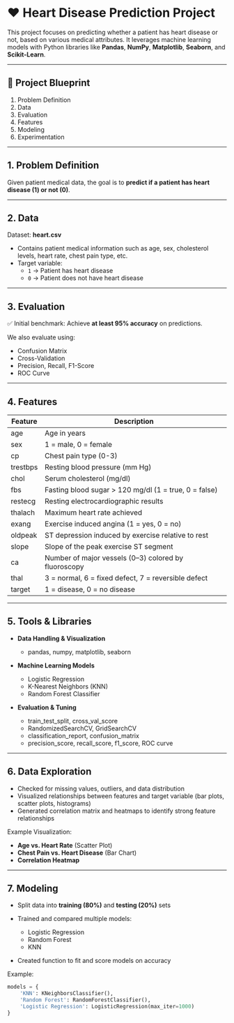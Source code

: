 # ❤️ Heart Disease Prediction Project  

This project focuses on predicting whether a patient has heart disease or not, based on various medical attributes. It leverages machine learning models with Python libraries like **Pandas**, **NumPy**, **Matplotlib**, **Seaborn**, and **Scikit-Learn**.  

---

## 📌 Project Blueprint  

1. Problem Definition  
2. Data  
3. Evaluation  
4. Features  
5. Modeling  
6. Experimentation  

---

## 1. Problem Definition  
Given patient medical data, the goal is to **predict if a patient has heart disease (1) or not (0)**.  

---

## 2. Data  
Dataset: **heart.csv**  

- Contains patient medical information such as age, sex, cholesterol levels, heart rate, chest pain type, etc.  
- Target variable:  
  - `1` → Patient has heart disease  
  - `0` → Patient does not have heart disease  

---

## 3. Evaluation  
✅ Initial benchmark: Achieve **at least 95% accuracy** on predictions.  

We also evaluate using:  
- Confusion Matrix  
- Cross-Validation  
- Precision, Recall, F1-Score  
- ROC Curve  

---

## 4. Features  

| Feature | Description |
|---------|-------------|
| age     | Age in years |
| sex     | 1 = male, 0 = female |
| cp      | Chest pain type (0-3) |
| trestbps| Resting blood pressure (mm Hg) |
| chol    | Serum cholesterol (mg/dl) |
| fbs     | Fasting blood sugar > 120 mg/dl (1 = true, 0 = false) |
| restecg | Resting electrocardiographic results |
| thalach | Maximum heart rate achieved |
| exang   | Exercise induced angina (1 = yes, 0 = no) |
| oldpeak | ST depression induced by exercise relative to rest |
| slope   | Slope of the peak exercise ST segment |
| ca      | Number of major vessels (0–3) colored by fluoroscopy |
| thal    | 3 = normal, 6 = fixed defect, 7 = reversible defect |
| target  | 1 = disease, 0 = no disease |

---

## 5. Tools & Libraries  

- **Data Handling & Visualization**  
  - pandas, numpy, matplotlib, seaborn  

- **Machine Learning Models**  
  - Logistic Regression  
  - K-Nearest Neighbors (KNN)  
  - Random Forest Classifier  

- **Evaluation & Tuning**  
  - train_test_split, cross_val_score  
  - RandomizedSearchCV, GridSearchCV  
  - classification_report, confusion_matrix  
  - precision_score, recall_score, f1_score, ROC curve  

---

## 6. Data Exploration  

- Checked for missing values, outliers, and data distribution  
- Visualized relationships between features and target variable (bar plots, scatter plots, histograms)  
- Generated correlation matrix and heatmaps to identify strong feature relationships  

Example Visualization:  
- **Age vs. Heart Rate** (Scatter Plot)  
- **Chest Pain vs. Heart Disease** (Bar Chart)  
- **Correlation Heatmap**  

---

## 7. Modeling  

- Split data into **training (80%)** and **testing (20%)** sets  
- Trained and compared multiple models:  
  - Logistic Regression  
  - Random Forest  
  - KNN  

- Created function to fit and score models on accuracy  

Example:  

```python
models = {
    'KNN': KNeighborsClassifier(),
    'Random Forest': RandomForestClassifier(),
    'Logistic Regression': LogisticRegression(max_iter=1000)
}
